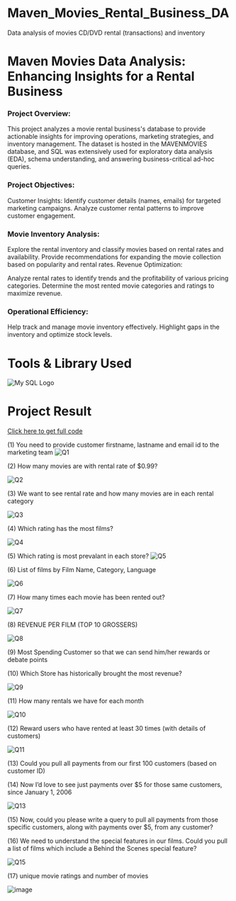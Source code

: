 # Maven_Movies_Rental_Business_DA
Data analysis of movies CD/DVD rental (transactions) and inventory

# Maven Movies Data Analysis: Enhancing Insights for a Rental Business
### Project Overview:
This project analyzes a movie rental business's database to provide actionable insights for improving operations, marketing strategies, and inventory management. The dataset is hosted in the MAVENMOVIES database, and SQL was extensively used for exploratory data analysis (EDA), schema understanding, and answering business-critical ad-hoc queries.

### Project Objectives:
Customer Insights:
Identify customer details (names, emails) for targeted marketing campaigns. Analyze customer rental patterns to improve customer engagement.

### Movie Inventory Analysis:
Explore the rental inventory and classify movies based on rental rates and availability. Provide recommendations for expanding the movie collection based on popularity and rental rates. Revenue Optimization:

Analyze rental rates to identify trends and the profitability of various pricing categories. Determine the most rented movie categories and ratings to maximize revenue.

### Operational Efficiency:
Help track and manage movie inventory effectively. Highlight gaps in the inventory and optimize stock levels.

# Tools & Library Used
![My SQL Logo](https://github.com/user-attachments/assets/b2a6ff0a-4325-4de3-8676-2f779d686ab4)

# Project Result
[Click here to get full code](https://github.com/Muskan5799/Maven_Movies_Rental_DA/blob/main/MOVEIS_RENTAL_CODE.SQL.sql)

(1)  You need to provide customer firstname, lastname and email id to the marketing team 
![Q1](https://github.com/user-attachments/assets/9971d02f-f033-449e-adfe-91d31bcbffbf)

(2)  How many movies are with rental rate of $0.99?

![Q2](https://github.com/user-attachments/assets/f692f73c-1c50-40dd-b987-34deb3bb7688)

(3) We want to see rental rate and how many movies are in each rental category

![Q3](https://github.com/user-attachments/assets/88d54523-4e4d-44bb-a0b3-23ec9e2fb62e)

(4) Which rating has the most films? 

![Q4](https://github.com/user-attachments/assets/ed1f48e4-e6a6-4a9b-a431-3474ae28b54d)

(5) Which rating is most prevalant in each store?
![Q5](https://github.com/user-attachments/assets/a2a5be31-c215-47c2-b0a5-3d1f629234b1)

(6) List of films by Film Name, Category, Language

![Q6](https://github.com/user-attachments/assets/e712660f-578b-4794-bd8c-2d061720526a)

(7) How many times each movie has been rented out?

![Q7](https://github.com/user-attachments/assets/33dae189-3731-4c54-bc6b-f44affeec4b9)
 
(8) REVENUE PER FILM (TOP 10 GROSSERS)

![Q8](https://github.com/user-attachments/assets/f5c9e5ee-2cb9-4177-9ca4-151c66e15be5)

(9) Most Spending Customer so that we can send him/her rewards or debate points

(10) Which Store has historically brought the most revenue?

![Q9](https://github.com/user-attachments/assets/f47c281e-3915-4c63-8158-6d2f95bc2f8b)

 (11) How many rentals we have for each month

 ![Q10](https://github.com/user-attachments/assets/0649613d-717e-4433-94c6-8b868f4707b1)

(12) Reward users who have rented at least 30 times (with details of customers)

![Q11](https://github.com/user-attachments/assets/bf07619e-14a6-453d-92ed-f7509e154217)

(13) Could you pull all payments from our first 100 customers (based on customer ID) 


(14) Now I’d love to see just payments over $5 for those same customers, since January 1, 2006

![Q13](https://github.com/user-attachments/assets/f4fbf3bd-542a-42b0-8910-5fc5850ca6eb)

(15) Now, could you please write a query to pull all payments from those specific customers, along
     with payments over $5, from any customer?


(16) We need to understand the special features in our films. Could you pull a list of films which
     include a Behind the Scenes special feature?

![Q15](https://github.com/user-attachments/assets/6c4fad19-b284-4718-be14-ad3c3f98a936)

(17) unique movie ratings and number of movies

![image](https://github.com/user-attachments/assets/61b8ec18-490a-47ce-b819-dac9c963e4e7)






 









